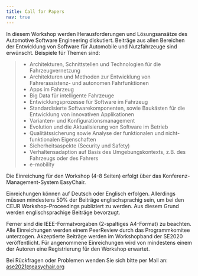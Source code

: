 ```yaml
---
title: Call for Papers
nav: true
---
```


In diesem Workshop werden Herausforderungen und Lösungsansätze des Automotive Software Engineering diskutiert. Beiträge aus allen Bereichen der Entwicklung von Software für Automobile und Nutzfahrzeuge sind erwünscht. Beispiele für Themen sind:

> - Architekturen, Schnittstellen und Technologien für die Fahrzeugvernetzung
> - Architekturen und Methoden zur Entwicklung von Fahrerassistenz- und autonomen Fahrfunktionen
> - Apps im Fahrzeug
> - Big Data für intelligente Fahrzeuge
> - Entwicklungsprozesse für Software im Fahrzeug
> - Standardisierte Softwarekomponenten, sowie Baukästen für die Entwicklung von innovativen Applikationen
> - Varianten- und Konfigurationsmanagement
> - Evolution und die Aktualisierung von Software im Betrieb
> - Qualitätssicherung sowie Analyse der funktionalen und nicht-funktionalen Eigenschaften
> - Sicherheitsaspekte (Security und Safety)   
> - Verhaltensadaption auf Basis des Umgebungskontexts, z.B. des Fahrzeugs oder des Fahrers
> - e-mobility


Die Einreichung für den Workshop (4-8 Seiten) erfolgt über das Konferenz-Management-System EasyChair.

Einreichungen können auf Deutsch oder Englisch erfolgen. Allerdings müssen mindestens 50% der Beiträge englischsprachig sein, um bei den CEUR Workshop-Proceedings publiziert zu werden. Aus diesem Grund werden englischsprachige Beiträge bevorzugt.

Ferner sind die IEEE-Formatvorgaben (2-spaltiges A4-Format) zu beachten. Alle Einreichungen werden einem PeerReview durch das Programmkomitee unterzogen. Akzeptierte Beiträge werden im Workshopband der SE2020 veröffentlicht. Für angenommene Einreichungen wird von mindestens einem der Autoren eine Registrierung für den Workshop erwartet. 

Bei Rückfragen oder Problemen wenden Sie sich bitte per Mail an: ase2021@easychair.org

